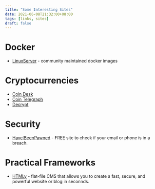 ```yaml
---
title: "Some Interesting Sites"
date: 2021-06-08T21:32:00+08:00
tags: [links, sites]
draft: false
---
```


# Docker
* [LinuxServer](https://www.linuxserver.io/) - community maintained docker images

# Cryptocurrencies
* [Coin Desk](https://www.coindesk.com/)
* [Coin Telegraph](https://www.cointelegraph.com/)
* [Decrypt](https://decrypt.co/)

# Security
* [HaveIBeenPawned](https://haveibeenpwned.com/) - FREE site to check if your email or phone is in a breach.

# Practical Frameworks
* [HTMLy](https://www.htmly.com) - flat-file CMS that allows you to create a fast, secure, and powerful website or blog in seconnds.
